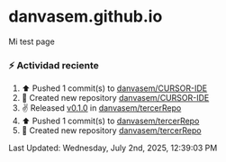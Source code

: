 # danvasem.github.io
Mi test page

### :zap: Actividad reciente
<!--RECENT_ACTIVITY:start-->
1. ⬆️ Pushed 1 commit(s) to [danvasem/CURSOR-IDE](https://github.com/danvasem/CURSOR-IDE)<br>
2. 📔 Created new repository [danvasem/CURSOR-IDE](https://github.com/danvasem/CURSOR-IDE)<br>
3. ✌️ Released [v0.1.0](https://github.com/danvasem/tercerRepo/releases/tag/v0.1.0) in [danvasem/tercerRepo](https://github.com/danvasem/tercerRepo)<br>
4. ⬆️ Pushed 1 commit(s) to [danvasem/tercerRepo](https://github.com/danvasem/tercerRepo)<br>
5. 📔 Created new repository [danvasem/tercerRepo](https://github.com/danvasem/tercerRepo)<br>
<!--RECENT_ACTIVITY:end-->

<!--RECENT_ACTIVITY:last_update-->
Last Updated: Wednesday, July 2nd, 2025, 12:39:03 PM
<!--RECENT_ACTIVITY:last_update_end-->
